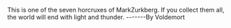 This is one of the seven horcruxes of MarkZurkberg. If you collect them all, the world will end with light and thunder.
                                                                                                                        -------By Voldemort 
